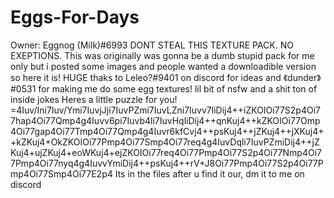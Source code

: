 # Eggs-For-Days
Owner: Eggnog (Milk)#6993
DONT STEAL THIS TEXTURE PACK. NO EXEPTIONS.
This was originally was gonna be a dumb stupid pack for me only but i posted some images and people wanted a downloadible version so here it is!
HUGE thaks to Leleo?#9401 on discord for ideas and 《dunder》#0531 for making me do some egg textures!
lil bit of nsfw and a shit ton of inside jokes
Heres a little puzzle for you!
=4Iuv/Ini7Iuv/Ymi7IuvjJji7IuvPZmi7IuvLZni7Iuvv7liDij4++iZKOIOi77S2p4Oi77hap4Oi77Qmp4g4Iuvv6pi7Iuvb4li7IuvHqliDij4++qnKuj4++kZKOIOi77Omp4Oi77gap4Oi77Tmp4Oi77Qmp4g4Iuvr6kfCvj4++psKuj4++jZKuj4++jXKuj4++kZKuj4+OkZKOIOi77Pmp4Oi77Smp4Oi77req4g4IuvDqli7IuvPZmiDij4++jZKuj4+ujZKuj4+eoWKuj4+ejZKOIOi77req4Oi77Pmp4Oi77S2p4Oi77Nmp4Oi77Pmp4Oi77nyq4g4IuvvYmiDij4++psKuj4++rV+J8Oi77Pmp4Oi77S2p4Oi77Pmp4Oi77Smp4Oi77E2p4
Its in the files
after u find it our, dm it to me on discord 
